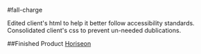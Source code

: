 #fall-charge

Edited client's html to help it better follow accessibility standards.
Consolidated client's css to prevent un-needed dublications.

##Finished Product
[Horiseon](https://dttigers.github.io/fall-charge/)